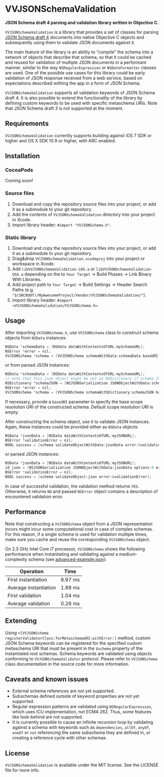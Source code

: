 # VVJSONSchemaValidation

**JSON Schema draft 4 parsing and validation library written in Objective C.**

`VVJSONSchemaValidation` is a library that provides a set of classes for parsing [JSON Schema draft 4](http://json-schema.org/documentation.html) documents into native Objective C objects and subsequently using them to validate JSON documents against it.

The main feature of the library is an ability to "compile" the schema into a network of objects that describe that schema, so that it could be cached and reused for validation of multiple JSON documents in a performant manner, similar to the way `NSRegularExpression` or `NSDateFormatter` classes are used. One of the possible use cases for this library could be early validation of JSON response received from a web service, based on expectations described withing the app in a form of JSON Schema.

`VVJSONSchemaValidation` supports all validation keywords of JSON Schema draft 4. It is also possible to extend the functionality of the library by defining custom keywords to be used with specific metaschema URIs. Note that JSON Schema draft 3 is not supported at the moment.

## Requirements

`VVJSONSchemaValidation` currently supports building against iOS 7 SDK or higher and OS X SDK 10.9 or higher, with ARC enabled.

## Installation

### CocoaPods

Coming soon!

### Source files

1. Download and copy the repository source files into your project, or add it as a submodule to your git repository.
2. Add the contents of `VVJSONSchemaValidation` directory into your project in Xcode.
3. Import library header: `#import "VVJSONSchema.h"`.

### Static library

1. Download and copy the repository source files into your project, or add it as a submodule to your git repository.
2. Drag&drop `VVJSONSchemaValidation.xcodeproj` into your project or workspace in Xcode.
3. Add `libVVJSONSchemaValidation-iOS.a` or `libVVJSONSchemaValidation-OSX.a` depending on the to `Your Target` → Build Phases → Link Binary With Libraries.
4. Add project path to `Your Target` → Build Settings → Header Search Paths (e.g. `"$(SRCROOT)/MyAwesomeProject/Vendor/VVJSONSchemaValidation/"`).
5. Import library header: `#import <VVJSONSchemaValidation/VVJSONSchema.h>`.

## Usage

After importing `VVJSONSchema.h`, use `VVJSONSchema` class to construct schema objects from `NSData` instances:

``` objective-c
NSData *schemaData = [NSData dataWithContentsOfURL:mySchemaURL];
NSError *error = nil;
VVJSONSchema *schema = [VVJSONSchema schemaWithData:schemaData baseURI:nil error:&error];
```

or from parsed JSON instances:

``` objective-c
NSData *schemaData = [NSData dataWithContentsOfURL:mySchemaURL];
// note that this json object might be not an NSDictionary if schema JSON is invalid
NSDictionary *schemaJSON = [NSJSONSerialization JSONObjectWithData:schemaData options:0 error:NULL];
NSError *error = nil;
VVJSONSchema *schema = [VVJSONSchema schemaWithDictionary:schemaJSON baseURI:nil error:&error];
```

If necessary, provide a `baseURI` parameter to specify the base scope resolution URI of the constructed schema. Default scope resolution URI is empty.

After constructing the schema object, use it to validate JSON instances. Again, these instances could be provided either as `NSData` objects:

``` objective-c
NSData *jsonData = [NSData dataWithContentsOfURL:myJSONURL];
NSError *validationError = nil;
BOOL success = [schema validateObjectWithData:jsonData error:&validationError];
```

or parsed JSON instances:

``` objective-c
NSData *jsonData = [NSData dataWithContentsOfURL:myJSONURL];
id json = [NSJSONSerialization JSONObjectWithData:jsonData options:0 error:NULL];
NSError *validationError = nil;
BOOL success = [schema validateObject:json error:&validationError];
```

In case of successful validation, the validation method returns `YES`. Otherwise, it returns `NO` and passed `NSError` object contains a description of encountered validation error.

## Performance

Note that constructing a `VVJSONSchema` object from a JSON representation incurs might incur some computational cost in case of complex schemas. For this reason, if a single schema is used for validation multiple times, make sure you cache and reuse the corresponding `VVJSONSchema` object.

On 2.3 GHz Intel Core i7 processor, `VVJSONSchema` shows the following performance when instantiating and validating against a medium-complexity schema (see [advanced-example.json](https://github.com/vlas-voloshin/JSONSchemaValidation/blob/master/VVJSONSchemaValidationTests/JSON/advanced-example.json)):

| Operation             | Time    |
|-----------------------|---------|
| First instantiation   | 8.97 ms |
| Average instantiation | 1.88 ms |
| First validation      | 1.04 ms |
| Average validation    | 0.26 ms |

## Extending

Using `+[VVJSONSchema registerValidatorClass:forMetaschemaURI:withError:]` method, custom JSON Schema keywords can be registered for the specified custom metaschema URI that must be present in the `$schema` property of the instantiated root schemas. Schema keywords are validated using objects conforming to `VVJSONSchemaValidator` protocol. Please refer to `VVJSONSchema` class documentation in the source code for more information.

## Caveats and known issues

- External schema references are not yet supported.
- Subschemas defined outside of keyword properties are not yet supported.
- Regular expression patterns are validated using `NSRegularExpression`, which uses ICU implementation, not ECMA 262. Thus, some features like look-behind are not supported.
- It is currently possible to cause an infinite recursion loop by validating against a schema with keywords such as `dependencies`, `allOf`, `anyOf`, `oneOf` or `not` referencing the same subschema they are defined in, or creating a reference cycle with other schemas.

## License

`VVJSONSchemaValidation` is available under the MIT license. See the LICENSE file for more info.
